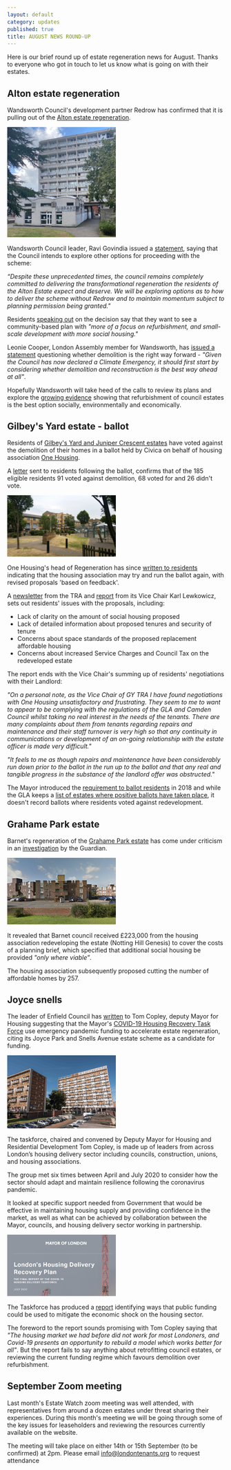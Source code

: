 ```yaml
---
layout: default
category: updates
published: true 
title: AUGUST NEWS ROUND-UP
---
```

Here is our brief round up of estate regeneration news for August. Thanks to everyone who got in touch to let us know what is going on with their estates.

## Alton estate regeneration  
Wandsworth Council's development partner Redrow has confirmed that it is pulling out of the [Alton estate regeneration](https://estatewatch.london/estates/wandsworth/altonarea/).

<img src="/images/altonlibrary.jpg" class="img-fluid rounded img-thumbnail" width="50%">

Wandsworth Council leader, Ravi Govindia issued a [statement](https://www.insidehousing.co.uk/news/news/house-builder-backs-out-of-1000-home-regeneration-scheme-67431), saying that the Council intends to explore other options for proceeding with the scheme:

_“Despite these unprecedented times, the council remains completely committed to delivering the transformational regeneration the residents of the Alton Estate expect and deserve. We will be exploring options as to how to deliver the scheme without Redrow and to maintain momentum subject to planning permission being granted."_

Residents [speaking out](https://www.mylondon.news/news/south-london-news/were-exhausted-people-waiting-15-18795297) on the decision say that they want to see a community-based plan with _"more of a focus on refurbishment, and small-scale development with more social housing."_ 

Leonie Cooper, London Assembly member for Wandsworth, has [issued a statement](https://www.london.gov.uk/press-releases/assembly/leonie-cooper/redrow-withdrawal-from-alton-estate-regeneration) questioning whether demolition is the right way forward - _"Given the Council has now declared a Climate Emergency, it should first start by considering whether demolition and reconstruction is the best way ahead at all"_.

Hopefully Wandsworth will take heed of the calls to review its plans and explore the [growing evidence](https://estatewatch.london/refurbishment/) showing that refurbishment of council estates is the best option socially, environmentally and economically.  

## Gilbey's Yard estate - ballot
Residents of [Gilbey's Yard and Juniper Crescent estates](https://estatewatch.london/estates/camden/junipercrescent/) have voted against the demolition of their homes in a ballot held by Civica on behalf of housing association [One Housing](https://www.onehousing.co.uk/).

A [letter](/images/gilbeyresults.jpg) sent to residents following the ballot, confirms that of the 185 eligible residents 91 voted against demolition, 68 voted for and 26 didn't vote.

<img src="/images/jp4.jpg" class="img-fluid rounded img-thumbnail" width="50%">

One Housing's head of Regeneration has since [written to residents](/images/gilbeyletter.jpg) indicating that the housing association may try and run the ballot again, with revised proposals 'based on feedback'.

A [newsletter](/images/gilbeynewsletter.pdf) from the TRA and [report](/images/gilbeyreport.pdf) from its Vice Chair Karl Lewkowicz, sets out residents' issues with the proposals, including:

* Lack of clarity on the amount of social housing proposed
* Lack of detailed information about proposed tenures and security of tenure
* Concerns about space standards of the proposed replacement affordable housing
* Concerns about increased Service Charges and Council Tax on the redeveloped estate

The report ends with the Vice Chair's summing up of residents' negotiations with their Landlord: 

_"On a personal note, as the Vice Chair of GY TRA I have found negotiations with One Housing unsatisfactory and frustrating. They seem to me to want to appear to be complying with the regulations of the GLA and Camden Council whilst taking no real interest in the needs of the tenants. There are many complaints about them from tenants regarding repairs and maintenance and their staff turnover is very high so that any continuity in communications or development of an on-going relationship with the estate officer is made very difficult."_

_"It feels to me as though repairs and maintenance have been considerably run down prior to the ballot in the run up to the ballot and that any real and tangible progress in the substance of the landlord offer was obstructed."_

The Mayor introduced the [requirement to ballot residents](https://estatewatch.london/approved/ballotexemptions/) in 2018 and while the GLA keeps a [list of estates where positive ballots have taken place](https://www.london.gov.uk/what-we-do/housing-and-land/increasing-housing-supply/estate-regeneration-data), it doesn't record ballots where residents voted against redevelopment.

## Grahame Park estate
Barnet's regeneration of the [Grahame Park estate](https://estatewatch.london/estates/barnet/grahamepark/) has come under criticism in an [investigation](https://www.theguardian.com/politics/2020/aug/23/revealed-councils-accept-payments-from-developers-to-fund-planning-guidelines) by the Guardian.

<img src="/images/grahame.png" class="img-fluid rounded img-thumbnail" width="50%">

It revealed that Barnet council received £223,000 from the housing association redeveloping the estate (Notting Hill Genesis) to cover the costs of a planning brief, which specified that additional social housing be provided _"only where viable”_.

The housing association subsequently proposed cutting the number of affordable homes by 257.

## Joyce snells
The leader of Enfield Council has [written](https://joyceandsnells.co.uk/wp-content/uploads/sites/132/2020/07/Tom-Copley-220720.pdf) to Tom Copley, deputy Mayor for Housing suggesting that the Mayor's [COVID-19 Housing Recovery Task Force](https://www.london.gov.uk/what-we-do/housing-and-land/increasing-housing-supply/covid-19-housing-delivery-taskforce) use emergency pandemic funding to accelerate estate regeneration, citing its Joyce Park and Snells Avenue estate scheme as a candidate for funding.

<img src="/images/jsnells.jpg" class="img-fluid rounded img-thumbnail" width="50%"> 

The taskforce, chaired and convened by Deputy Mayor for Housing and Residential Development Tom Copley, is made up of leaders from across London’s housing delivery sector including councils, construction, unions, and housing associations.

The group met six times between April and July 2020 to consider how the sector should adapt and maintain resilience following the coronavirus pandemic.

It looked at specific support needed from Government that would be effective in maintaining housing supply and providing confidence in the market, as well as what can be achieved by collaboration between the Mayor, councils, and housing delivery sector working in partnership.

<img src="/images/taskforce.png" class="img-fluid rounded img-thumbnail" width="50%">

The Taskforce has produced a [report](https://www.london.gov.uk/sites/default/files/2020-07-21_housing_delivery_taskforce_recovery_plan_rev1_1.pdf) identifying ways that public funding could be used to mitigate the economic shock on the housing sector.

The foreword to the report sounds promising with Tom Copley saying that _"The housing market we had before did not work for most Londoners, and Covid-19 presents an opportunity to rebuild a model which works better for all"_. But the report fails to say anything about retrofitting council estates, or reviewing the current funding regime which favours demolition over refurbishment.

## September Zoom meeting
Last month's Estate Watch zoom meeting was well attended, with representatives from around a dozen estates under threat sharing their experiences. During this month's meeting we will be going through some of the key issues for leaseholders and reviewing the resources currently available on the website.

The meeting will take place on either 14th or 15th September (to be confirmed) at 2pm. 
Please email info@londontenants.org to request attendance


<meta name="twitter:card" content="summary" />
<meta name="twitter:site" content="@LondonTenants" />
<meta name="twitter:creator" content="@justspace7" />
<meta property="og:url" content="https://estatewatch.london/august-news-roundup/" />
<meta property="og:title" content="Estate Watch news roundup - August" />
<meta property="og:description" content="Camden Goods Yard estates vote against demolition in ballot and Alton estate regen sent back to drawing board as developer pulls out." />
<meta property="og:image" content="https://estatewatch.london/images/julyscreenshot.png" />
